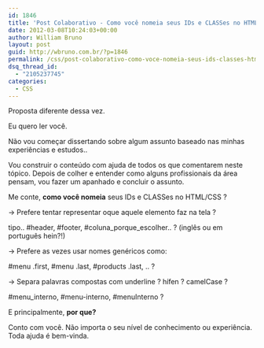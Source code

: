 ```yaml
---
id: 1846
title: 'Post Colaborativo - Como você nomeia seus IDs e CLASSes no HTML/CSS ?'
date: 2012-03-08T10:24:03+00:00
author: William Bruno
layout: post
guid: http://wbruno.com.br/?p=1846
permalink: /css/post-colaborativo-como-voce-nomeia-seus-ids-classes-htmlcss/
dsq_thread_id:
  - "2105237745"
categories:
  - CSS
---
```

Proposta diferente dessa vez.

Eu quero ler você.

<!--more-->



Não vou começar dissertando sobre algum assunto baseado nas minhas experiências e estudos..

Vou construir o conteúdo com ajuda de todos os que comentarem neste tópico. Depois de colher e entender como alguns profissionais da área pensam, vou fazer um apanhado e concluir o assunto.

Me conte, **como você nomeia** seus IDs e CLASSes no HTML/CSS ?

-> Prefere tentar representar oque aquele elemento faz na tela ?

tipo.. #header, #footer, #coluna\_porque\_escolher.. ? (inglês ou em português hein?!)

-> Prefere as vezes usar nomes genéricos como:

#menu .first, #menu .last, #products .last, .. ?

-> Separa palavras compostas com underline ? hífen ? camelCase ?

#menu_interno, #menu-interno, #menuInterno ?

E principalmente, **por que?**

Conto com você. Não importa o seu nível de conhecimento ou experiência. Toda ajuda é bem-vinda.
